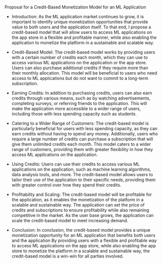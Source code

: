 Proposal for a Credit-Based Monetization Model for an ML Application 

- Introduction:
As the ML application market continues to grow, it is important to identify unique monetization opportunities that provide value to both users and the application itself. To that end, I propose a credit-based model that will allow users to access ML applications on the app store in a flexible and profitable manner, while also enabling the application to monetize the platform in a sustainable and scalable way.

- Credit-Based Model:
The credit-based model works by providing users with a certain number of credits each month, which they can use to access various ML applications on the application or the app store. Users can also purchase additional credits if they require more than their monthly allocation. This model will be beneficial to users who need access to ML applications but do not want to commit to a long-term subscription.

- Earning Credits:
In addition to purchasing credits, users can also earn credits through various means, such as by watching advertisements, completing surveys, or referring friends to the application. This will make the application more accessible to a wider range of users, including those with less spending capacity such as students.

- Catering to a Wider Range of Customers:
The credit-based model is particularly beneficial for users with less spending capacity, as they can earn credits without having to spend any money. Additionally, users who require a large number of credits can purchase a subscription that will give them unlimited credits each month. This model caters to a wider range of customers, providing them with greater flexibility in how they access ML applications on the application.

- Using Credits:
Users can use their credits to access various ML applications on the application, such as machine learning algorithms, data analysis tools, and more. The credit-based model allows users to tailor their use of the application  to their specific needs, providing them with greater control over how they spend their credits.

- Profitability and Scaling:
The credit-based model will be profitable for the application, as it enables the monetization of the platform in a scalable and sustainable way. The application can set the price of credits and subscriptions to ensure profitability while also remaining competitive in the market. As the user base grows, the application can scale the credit-based model to meet increasing demand.

- Conclusion:
In conclusion, the credit-based model provides a unique monetization opportunity for an ML application  that benefits both users and the application By providing users with a flexible and profitable way to access ML applications on the app store, while also enabling the app store to monetize the platform in a scalable and sustainable way, the credit-based model is a win-win for all parties involved.
